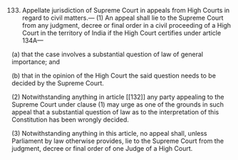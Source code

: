 133. Appellate jurisdiction of Supreme Court in appeals from High Courts in regard to civil matters.— (1) An appeal shall lie to the Supreme Court from any judgment, decree or final order in a civil proceeding of a High Court in the territory of India if the High Court certifies under article 134A—

(a) that the case involves a substantial question of law of general importance; and

(b) that in the opinion of the High Court the said question needs to be decided by the Supreme Court.

(2) Notwithstanding anything in article [[132]]  any party appealing to the Supreme Court under clause (1) may urge as one of the grounds in such appeal that a substantial question of law as to the interpretation of this Constitution has been wrongly decided.

(3) Notwithstanding anything in this article, no appeal shall, unless Parliament by law otherwise provides, lie to the Supreme Court from the judgment, decree or final order of one Judge of a High Court.

